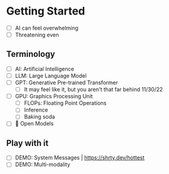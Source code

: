 # Getting Started

- [ ] AI can feel overwhelming
- [ ] Threatening even

## Terminology

- [ ] AI: Artificial Intelligence
- [ ] LLM: Large Language Model
- [ ] GPT: Generative Pre-trained Transformer
  - [ ] It may feel like it, but you aren't that far behind 11/30/22
- [ ] GPU: Graphics Processing Unit
  - [ ] FLOPs: Floating Point Operations
  - [ ] Inference
  - [ ] Baking soda
- [ ] 🤗 Open Models 

## Play with it

- [ ] DEMO: System Messages | https://shrty.dev/hottest
- [ ] DEMO: Multi-modality
